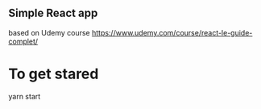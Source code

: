 ## Simple React app
based on Udemy course https://www.udemy.com/course/react-le-guide-complet/

# To get stared
yarn start